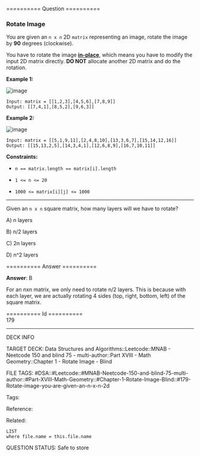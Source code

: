 ========== Question ==========  

### Rotate Image

You are given an `n x n` 2D `matrix` representing an image, rotate the image by **90** degrees (clockwise).

You have to rotate the image **[in-place](https://en.wikipedia.org/wiki/In-place_algorithm)**, which means you have to modify the input 2D matrix directly. **DO NOT** allocate another 2D matrix and do the rotation.

**Example 1:**

![image](https://imagedelivery.net/CLfkmk9Wzy8_9HRyug4EVA/0e39a867-7e9c-4189-2b4e-1f6335868600/public)

```
Input: matrix = [[1,2,3],[4,5,6],[7,8,9]]
Output: [[7,4,1],[8,5,2],[9,6,3]]
```

**Example 2:**

![image](https://imagedelivery.net/CLfkmk9Wzy8_9HRyug4EVA/a7e0dfba-646e-423e-2c4e-a6f0dfc2a500/public)

```
Input: matrix = [[5,1,9,11],[2,4,8,10],[13,3,6,7],[15,14,12,16]]
Output: [[15,13,2,5],[14,3,4,1],[12,6,8,9],[16,7,10,11]]
```

**Constraints:**

-   `n == matrix.length == matrix[i].length`

-   `1 <= n <= 20`

-   `1000 <= matrix[i][j] <= 1000`

---

Given an `n x n` square matrix, how many layers will we have to rotate?

A) n layers

B) n/2 layers

C) 2n layers

D) n^2 layers  

========== Answer ==========  

**Answer**: B

For an nxn matrix, we only need to rotate n/2 layers. This is because with each layer, we are actually rotating 4 sides (top, right, bottom, left) of the square matrix.

========== Id ==========  
179

---

DECK INFO

TARGET DECK: Data Structures and Algorithms::Leetcode::MNAB - Neetcode 150 and blind 75 - multi-author::Part XVIII - Math Geometry::Chapter 1 - Rotate Image - Blind

FILE TAGS: #DSA::#Leetcode::#MNAB-Neetcode-150-and-blind-75-multi-author::#Part-XVIII-Math-Geometry::#Chapter-1-Rotate-Image-Blind::#179-Rotate-image-you-are-given-an-n-x-n-2d

Tags:

Reference:

Related:

```dataview
LIST
where file.name = this.file.name
```
QUESTION STATUS: Safe to store
